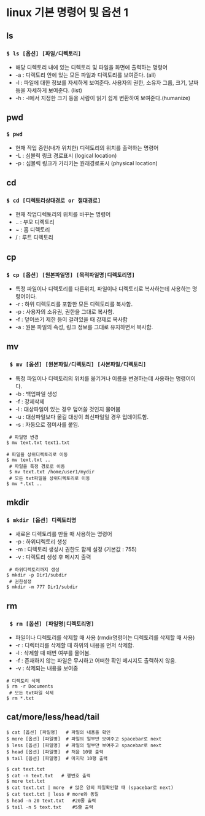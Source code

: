 # linux 기본 명령어 및 옵션 1
## ls
### `$ ls [옵션] [파일/디렉토리]`
- 해당 디렉토리 내에 있는 디렉토리 및 파일을 화면에 출력하는 명령어
- -a : 디렉토리 안에 있는 모든 파일과 디렉토리를 보여준다. (all)
- -l : 파일에 대한 정보를 자세하게 보여준다. 사용자의 권한, 소유자 그룹, 크기, 날짜 등을 자세하게 보여준다. (list)
- -h : -l에서 지정한 크기 등을 사람이 읽기 쉽게 변환하여 보여준다.(humanize)

## pwd
### `$ pwd`
- 현재 작업 중인(내가 위치한) 디렉토리의 위치를 출력하는 명령어
- -L : 심볼릭 링크 경로표시 (logical location)
- -p : 심볼릭 링크가 가리키는 원래경로표시 (physical location)

## cd
### `$ cd [디렉토리상대경로 or 절대경로]`
- 현재 작업디렉토리의 위치를 바꾸는 명령어
- .. : 부모 디렉토리
- ~ : 홈 디렉토리
- / : 루트 디렉토리

## cp
### `$ cp [옵션] [원본파일명] [목적파일명|디렉토리명]`
- 특정 파일이나 디렉토리를 다른위치, 파일이나 디렉토리로 복사하는데 사용하는 명령어이다.
- -r : 하위 디렉토리를 포함한 모든 디렉토리를 복사함.
- -p : 사용자의 소유권, 권한을 그대로 복사함.
- -f : 덮어쓰기 제한 등이 걸려있을 때 강제로 복사함
- -a : 원본 파일의 속성, 링크 정보를 그대로 유지하면서 복사함.

## mv
### ` $ mv [옵션] [원본파일/디렉토리] [사본파일/디렉토리]`
- 특정 파일이나 디렉토리의 위치를 옮기거나 이름을 변경하는데 사용하는 명령어이다.
- -b : 백업파일 생성
- -f : 강제삭제
- -l : 대상파일이 있는 경우 덮어쓸 것인지 물어봄
- -u : 대상파일보다 옮길 대상이 최신파일일 경우 업데이트함.
- -s : 자동으로 접미사를 붙임.

```
 # 파일명 변경
$ mv text.txt text1.txt

# 파일을 상위디렉토리로 이동
$ mv text.txt ..
 # 파일을 특정 경로로 이동
 $ mv text.txt /home/user1/mydir
 # 모든 txt파일을 상위디렉토리로 이동
$ mv *.txt ..
```

## mkdir 
### `$ mkdir [옵션] 디렉토리명`
- 새로운 디렉토리를 만들 때 사용하는 명령어
- -p : 하위디렉토리 생성
- -m : 디렉토리 생성시 권한도 함께 설정 (기본값 : 755)
- -v : 디렉토리 생성 후 메시지 출력

```
 # 하위디렉토리까지 생성
$ mkdir -p Dir1/subdir
 # 권한설정
$ mkdir -m 777 Dir1/subdir
```

## rm
### ` $ rm [옵션] [파일명|디렉토리명]`
- 파일이나 디렉토리를 삭제할 때 사용 (rmdir명령어는 디렉토리를 삭제할 때 사용)
- -r : 디렉터리를 삭제할 때 하위의 내용을 먼저 삭제함.
- -l : 삭제할 때 매번 여부를 물어봄.
- -f : 존재하지 않는 파일은 무시하고 어떠한 확인 메시지도 출력하지 않음.
- -v : 삭제되는 내용을 보여줌

```
# 디렉토리 삭제
$ rm -r Documents
 # 모든 txt파일 삭제
$ rm *.txt
```

## cat/more/less/head/tail

```
$ cat [옵션] [파일명]   # 파일의 내용을 확인
$ more [옵션] [파일명]  # 파일의 일부만 보여주고 spacebar로 next
$ less [옵션] [파일명]  # 파일의 일부만 보여주고 spacebar로 next
$ head [옵션] [파일명]  # 처음 10행 출력
$ tail [옵션] [파일명]  # 마지막 10행 출력
```

```
$ cat text.txt
$ cat -n text.txt   # 행번호 출력
$ more txt.txt
$ cat text.txt | more  # 많은 양의 파일확인할 때 (spacebar로 next)
$ cat text.txt | less # more와 동일
$ head -n 20 text.txt   #20줄 출력
$ tail -n 5 text.txt    #5줄 출력
```
